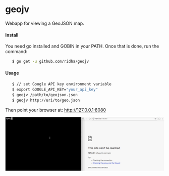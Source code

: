 # geojv

Webapp for viewing a GeoJSON map.

#### Install

You need go installed and GOBIN in your PATH. Once that is done, run the command:

```bash
   $ go get -u github.com/ridha/geojv
```

#### Usage

```bash
   $ // set Google API key environment variable
   $ export GOOGLE_API_KEY="your_api_key"
   $ geojv /path/to/geojson.json
   $ geojv http://uri/to/geo.json
```

Then point your browser at: http://127.0.0.1:8080

![demo](demo.gif)
